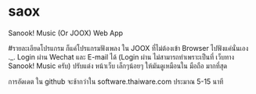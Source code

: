 # saox
Sanook! Music (Or JOOX) Web App

#รายละเอียดโปรแกรม
ก็แค่โปรแกรมฟังเพลง ใน JOOX ที่ไม่ต้องเข้า Browser ไปฟังแค่นั่นเอง ._.
Login ผ่าน Wechat และ E-mail ได้ (Login ผ่าน ไม่สามารถทำเพราะเป็นที่ เว็บทาง Sanook! Music ครับ)
ปรับแต่ง หน้าเว็บ เล็กๆน้อยๆ ให้มันดูเหมือนใน มือถือ มากที่สุด

การอัดเดต ใน github จะช้ากว่าใน software.thaiware.com ประมาณ 5-15 นาที
